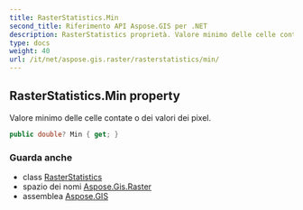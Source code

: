 ```yaml
---
title: RasterStatistics.Min
second_title: Riferimento API Aspose.GIS per .NET
description: RasterStatistics proprietà. Valore minimo delle celle contate o dei valori dei pixel.
type: docs
weight: 40
url: /it/net/aspose.gis.raster/rasterstatistics/min/
---
```

## RasterStatistics.Min property

Valore minimo delle celle contate o dei valori dei pixel.

```csharp
public double? Min { get; }
```

### Guarda anche

* class [RasterStatistics](../)
* spazio dei nomi [Aspose.Gis.Raster](../../rasterstatistics/)
* assemblea [Aspose.GIS](../../../)



